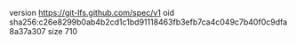 version https://git-lfs.github.com/spec/v1
oid sha256:c26e8299b0ab4b2cd1c1bd91118463fb3efb7ca4c049c7b40f0c9dfa8a37a307
size 710
